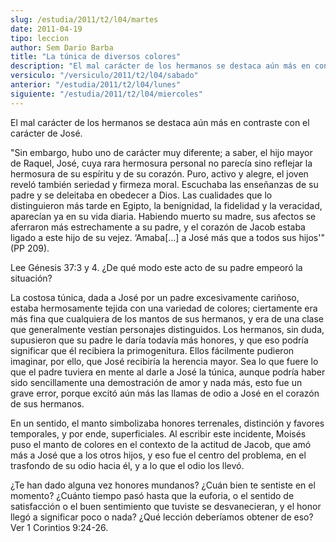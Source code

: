 ```yaml
---
slug: /estudia/2011/t2/l04/martes
date: 2011-04-19
tipo: leccion
author: Sem Dario Barba
title: "La túnica de diversos colores"
description: "El mal carácter de los hermanos se destaca aún más en contraste con el carácter  de José. “Sin embargo, hubo uno de carácter muy diferente; a saber, el hijo  mayor de Raquel, José, cuya rara hermosura personal no parecía sino reflejar la  hermosura de su espíritu y de su corazón"
versiculo: "/versiculo/2011/t2/l04/sabado"
anterior: "/estudia/2011/t2/l04/lunes"
siguiente: "/estudia/2011/t2/l04/miercoles"
---
```


El mal carácter de los hermanos se destaca aún más en contraste con el carácter de José.

"Sin embargo, hubo uno de carácter muy diferente; a saber, el hijo mayor de Raquel, José, cuya rara hermosura personal no parecía sino reflejar la hermosura de su espíritu y de su corazón. Puro, activo y alegre, el joven reveló también seriedad y firmeza moral. Escuchaba las enseñanzas de su padre y se deleitaba en obedecer a Dios. Las cualidades que lo distinguieron más tarde en Egipto, la benignidad, la fidelidad y la veracidad, aparecían ya en su vida diaria. Habiendo muerto su madre, sus afectos se aferraron más estrechamente a su padre, y el corazón de Jacob estaba ligado a este hijo de su vejez. ‘Amaba[...] a José más que a todos sus hijos'" (PP 209).

Lee Génesis 37:3 y 4. ¿De qué modo este acto de su padre empeoró la situación?

La costosa túnica, dada a José por un padre excesivamente cariñoso, estaba hermosamente tejida con una variedad de colores; ciertamente era más fina que cualquiera de los mantos de sus hermanos, y era de una clase que generalmente vestían personajes distinguidos. Los hermanos, sin duda, supusieron que su padre le daría todavía más honores, y que eso podría significar que él recibiera la primogenitura. Ellos fácilmente pudieron imaginar, por ello, que José recibiría la herencia mayor. Sea lo que fuere lo que el padre tuviera en mente al darle a José la túnica, aunque podría haber sido sencillamente una demostración de amor y nada más, esto fue un grave error, porque excitó aún más las llamas de odio a José en el corazón de sus hermanos.

En un sentido, el manto simbolizaba honores terrenales, distinción y favores temporales, y por ende, superficiales. Al escribir este incidente, Moisés puso el manto de colores en el contexto de la actitud de Jacob, que amó más a José que a los otros hijos, y eso fue el centro del problema, en el trasfondo de su odio hacia él, y a lo que el odio los llevó.

¿Te han dado alguna vez honores mundanos? ¿Cuán bien te sentiste en el momento? ¿Cuánto tiempo pasó hasta que la euforia, o el sentido de satisfacción o el buen sentimiento que tuviste se desvanecieran, y el honor llegó a significar poco o nada? ¿Qué lección deberíamos obtener de eso? Ver 1 Corintios 9:24-26.
